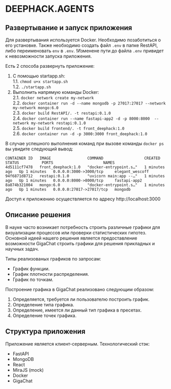 # DEEPHACK.AGENTS

## Развертывание и запуск приложения

Для развертывания используется Docker. Необходимо позаботиться о его установке.
Также необходимо создать файл `.env` в папке RestAPI, либо переименовать `env` в `.env`.
!Изменене пути до файла `.env` привидет к невозможности запуска приложения.

Есть 2 способа развернуть приложение:
1. С помощью startapp.sh: \
 1.1. `chmod u+x startapp.sh` \
 1.2. `./startapp.sh` 
2. Выполнить напрямую команды Docker: \
 2.1. `docker network create my-network` \
 2.2. `docker container run -d --name mongodb -p 27017:27017 --network my-network mongo:6.0` \
 2.3. `docker build RestAPI/. -t restapi:0.1.0` \
 2.4. `docker container run --name fastapi-app2 -d -p 8000:8000  --network my-network restapi:0.1.0` \
 2.5. `docker build frontend/. -t front_deephack:1.0` \
 2.6. `docker container run -d -p 3000:3000 front_deephack:1.0` 

В случае успешного выполнения команд при вызове команды `docker ps` вы увидите следующий вывод:
```
CONTAINER ID   IMAGE                COMMAND                  CREATED          STATUS          PORTS                      NAMES
4d5111cf7478   front_deephack:1.0   "docker-entrypoint.s…"   1 minutes ago   Up 1 minutes   0.0.0.0:3000->3000/tcp     elegant_wescoff
94f6871d8712   restapi:0.1.0        "uvicorn main:app --…"   1 minutes ago   Up 1 minutes   0.0.0.0:8000->8000/tcp     fastapi-app2
8a874b321004   mongo:6.0            "docker-entrypoint.s…"   1 minutes ago   Up 1 minutes   0.0.0.0:27017->27017/tcp   mongodb
```

Доступ к приложению осуществляется по адресу http://localhost:3000

## Описание решения

В науке часто возникает потребность строить различные графики для визуализации процессов или проверки статистических гипотез.
Основной идеей нашего решения является предоставление возможности GigaChat строить графики для решения прикладных и научных задач.

Типы реализованых графиков по запросам:
- График функции.
- График плотности распределения.
- График по точкам.

Построение графика в GigaChat реализовано следующим образом:
1. Определяется, требуется ли пользователю построить график.
2. Определение типа графика.
3. Определение, имеется ли данный тип графика в пресетах.
4. Определение точек графика.

## Структура приложения

Приложение является клиент-серверным. Технологический стэк:
- FastAPI
- MongoDB
- React
- MiraJS (mock)
- Docker
- GigaChat

